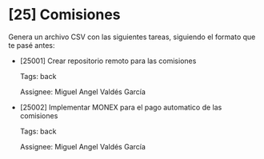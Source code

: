 # [25] Comisiones

Genera un archivo CSV con las siguientes tareas, siguiendo el formato que te pasé antes:

- [25001] Crear repositorio remoto para las comisiones

  Tags: back

  Assignee: Miguel Angel Valdés García

- [25002] Implementar MONEX para el pago automatico de las comisiones

  Tags: back

  Assignee: Miguel Angel Valdés García
